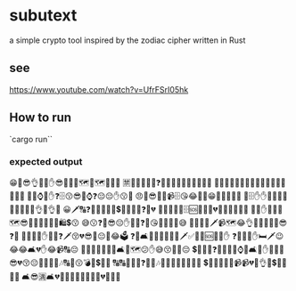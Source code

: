 # subutext
a simple crypto tool inspired by the zodiac cipher written in Rust

## see
https://www.youtube.com/watch?v=UfrFSrI05hk


## How to run

`cargo run``

### expected output

😁📐😎👌🚱🔑✋😎🎶🚾💲🗺📡🗺🍉👥😘
🈲🚳🔠🚫😀😀❓👑😕💾🛐👞🎶😗😗🛃💾
🎏🎶😆💲😎😔💪📐😆💾🆘🐐📡🆘😗🎶🙂
🏉🚳⌚😘✋❓🗄😗😎🚞⌚❓😔😔✋😗👥
😠🙏😎🔠🔑📹🗄😘😂🔫📸😁🔠💪💲🚾😤
🚳🗄✋✋📸😗🔑💪😗🎯🚞😁📸👌😉👌🍉
😀🗡🔠❓😤😆😀👏💪💲📐😆😎🙏❓📡💔
🍉🍉👥😅😜🗄🆘🔑😔😠💔😕🔑😔🔕📡😕
🎯🚾✋🔠😂😔🗺😎👏✅🈲🎏🎶🎲🛍💲😗
😅😗❓🙂😎😔✋🙂🔠❓👴😘🚾💼💲🎶😅
🙂🔠😎😤🗡📹🗺😂👌🙏🈲🚳🈲📐😎❓🔑
👥🚾🈲😗✋💪🈲❓🗡😚💔😎🛐😔🙂😂🗳
❓🏉🛋🎲🚾😆🔠💲😂🗡✅🚫🈲🆘👑😇✋
❓🍉📸💔✋🛏🗡😉😂😂🛋💔✋😂📹🔠😔
🚾🈲😚😚😗🍉🈲🛋🚞🗺😕✋😅😚🔫💪😔
💲🚫👞👕❓🚫🔑👑😗⌚😎🛋🛃✋🐯😆👏
😎💔😚😔📡📐🎲👕🎶🔠💼😗💣🎏💲🔱📡
🔠🔠🐐🔱🚞❓💾🚫🎶🔑🎲🈵😚🐯😀💾🚳
💲📸🈵😘💾🚾📹📹💔😜👌😗💲🔑💪👕🚫
🛋😎🈵🛋💔👴🚾🏉😗😚🔑😇🎲💔🔑😆😔